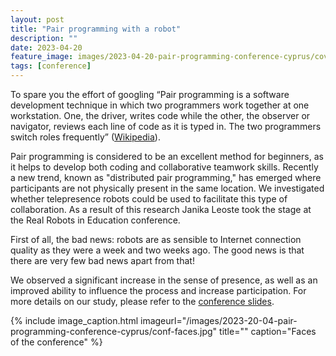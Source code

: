 ```yaml
---
layout: post
title: "Pair programming with a robot"
description: ""
date: 2023-04-20
feature_image: images/2023-04-20-pair-programming-conference-cyprus/cover.jpg
tags: [conference]
---
```



To spare you the effort of googling “Pair programming is a software development technique in which two programmers work together at one workstation. One, the driver, writes code while the other, the observer or navigator, reviews each line of code as it is typed in. The two programmers switch roles frequently” ([Wikipedia](https://en.wikipedia.org/wiki/Pair_programming)).


Pair programming is considered to be an excellent method for beginners, as it helps to develop both coding and collaborative teamwork skills. Recently a new trend, known as "distributed pair programming," has emerged where participants are not physically present in the same location. We investigated whether telepresence robots could be used to facilitate this type of collaboration.
As a result of this research Janika Leoste took the stage at the Real Robots in Education conference.

First of all, the bad news:  <!--more--> robots are as sensible to Internet connection quality as they were a week and two weeks ago. The good news is that there are very few bad news apart from that!

We observed a significant increase in the sense of presence, as well as an improved ability to influence the process and increase participation.
For more details on our study, please refer to the [conference slides](documents/2023-04-20-limasol-conf-slides-pair-programming.pdf).


{% include image_caption.html imageurl="/images/2023-20-04-pair-programming-conference-cyprus/conf-faces.jpg" title="" caption="Faces of the conference" %}

